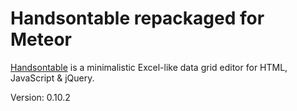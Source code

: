 Handsontable repackaged for Meteor
=========

[Handsontable](http://handsontable.com/) is a minimalistic Excel-like data grid editor for HTML, JavaScript & jQuery.

Version: 0.10.2
